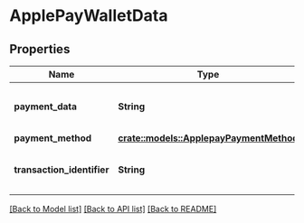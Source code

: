 # ApplePayWalletData

## Properties

Name | Type | Description | Notes
------------ | ------------- | ------------- | -------------
**payment_data** | **String** | The payment data of Apple pay | 
**payment_method** | [**crate::models::ApplepayPaymentMethod**](ApplepayPaymentMethod.md) |  | 
**transaction_identifier** | **String** | The unique identifier for the transaction | 

[[Back to Model list]](../README.md#documentation-for-models) [[Back to API list]](../README.md#documentation-for-api-endpoints) [[Back to README]](../README.md)


